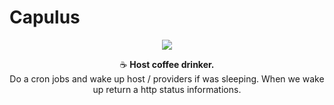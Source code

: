 # Capulus

<p align="center">
  <img src="https://i.imgur.com/NMr3mik.png">
  <br>
</p>
<p align="center">
  ☕ <strong>Host coffee drinker.</strong>
  <br>
  Do a cron jobs and wake up host / providers if was sleeping. When we wake up return a http status informations.
</p>
